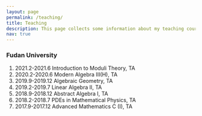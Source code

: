 ```yaml
---
layout: page
permalink: /teaching/
title: Teaching
description: This page collects some information about my teaching courses (or as TA). 
nav: true
---
```


### Fudan University
1. 2021.2-2021.6 Introduction to Moduli Theory, TA
1. 2020.2-2020.6 Modern Algebra III(H), TA
2. 2019.9-2019.12 Algebraic Geometry, TA
3. 2019.2-2019.7 Linear Algebra II, TA
4. 2018.9-2018.12 Abstract Algebra I, TA
5. 2018.2-2018.7 PDEs in Mathematical Physics, TA
6. 2017.9-2017.12 Advanced Mathematics C (I), TA

